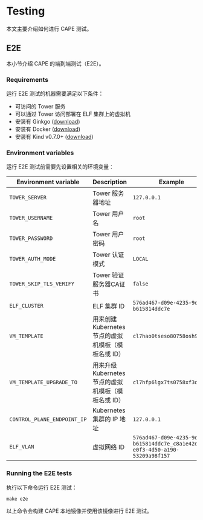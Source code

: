 # Testing

本文主要介绍如何进行 CAPE 测试。

## E2E

本小节介绍 CAPE 的端到端测试（E2E）。

### Requirements

运行 E2E 测试的机器需要满足以下条件：
* 可访问的 Tower 服务
* 可以通过 Tower 访问部署在 ELF 集群上的虚拟机
* 安装有 Ginkgo ([download](https://onsi.github.io/ginkgo/#getting-ginkgo))
* 安装有 Docker ([download](https://www.docker.com/get-started))
* 安装有 Kind v0.7.0+ ([download](https://kind.sigs.k8s.io))

### Environment variables

运行 E2E 测试前需要先设置相关的环境变量：

| Environment variable        | Description                          | Example                                                                     |
| --------------------------- | ------------------------------------ | --------------------------------------------------------------------------- |
| `TOWER_SERVER`              | Tower 服务器地址                     | `127.0.0.1`                                                                 |
| `TOWER_USERNAME`            | Tower 用户名                         | `root`                                                                      |
| `TOWER_PASSWORD`            | Tower 用户密码                       | `root`                                                                      |
| `TOWER_AUTH_MODE`           | Tower 认证模式                       | `LOCAL`                                                                     |
| `TOWER_SKIP_TLS_VERIFY`     | Tower 验证服务器CA证书               | `false`                                                                     |
| `ELF_CLUSTER`               | ELF 集群 ID                          | `576ad467-d09e-4235-9dec-b615814ddc7e`                                      |
| `VM_TEMPLATE`              | 用来创建 Kubernetes 节点的虚拟机模板（模板名或 ID） | `cl7hao0tseso80758osh921f1`                                      |
| `VM_TEMPLATE_UPGRADE_TO`   | 用来升级 Kubernetes 节点的虚拟机模板（模板名或 ID） | `cl7hfp6lgx7ts0758xf3oza3c`                                      |
| `CONTROL_PLANE_ENDPOINT_IP` | Kubernetes 集群的 IP 地址            | `127.0.0.1`                                                                 |
| `ELF_VLAN`                  | 虚拟网络 ID                          | `576ad467-d09e-4235-9dec-b615814ddc7e_c8a1e42d-e0f3-4d50-a190-53209a98f157` |

### Running the E2E tests

执行以下命令运行 E2E 测试：

```shell
make e2e
```

以上命令会构建 CAPE 本地镜像并使用该镜像进行 E2E 测试。
